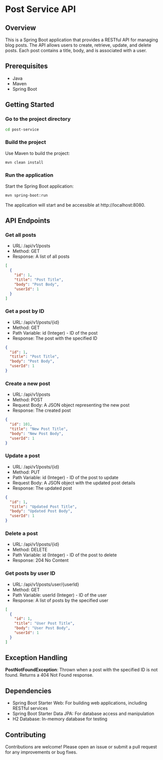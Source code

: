 # Post Service API

## Overview

This is a Spring Boot application that provides a RESTful API for managing blog posts. The API allows users to create,
retrieve, update, and delete posts. Each post contains a title, body, and is associated with a user.

## Prerequisites

- Java
- Maven
- Spring Boot

## Getting Started

### Go to the project directory

```bash
cd post-service
```

### Build the project

Use Maven to build the project:

```bash
mvn clean install
```

### Run the application

Start the Spring Boot application:

```bash
mvn spring-boot:run
```

The application will start and be accessible at http://localhost:8080.

## API Endpoints

### Get all posts

- URL: /api/v1/posts
- Method: GET
- Response: A list of all posts

```json
[
  {
    "id": 1,
    "title": "Post Title",
    "body": "Post Body",
    "userId": 1
  }
]
```

### Get a post by ID

- URL: /api/v1/posts/{id}
- Method: GET
- Path Variable: id (Integer) - ID of the post
- Response: The post with the specified ID

```json
{
  "id": 1,
  "title": "Post Title",
  "body": "Post Body",
  "userId": 1
}
```

### Create a new post

- URL: /api/v1/posts
- Method: POST
- Request Body: A JSON object representing the new post
- Response: The created post

```json
{
  "id": 101,
  "title": "New Post Title",
  "body": "New Post Body",
  "userId": 1
}
```

### Update a post

- URL: /api/v1/posts/{id}
- Method: PUT
- Path Variable: id (Integer) - ID of the post to update
- Request Body: A JSON object with the updated post details
- Response: The updated post

```json
{
  "id": 1,
  "title": "Updated Post Title",
  "body": "Updated Post Body",
  "userId": 1
}
```

### Delete a post

- URL: /api/v1/posts/{id}
- Method: DELETE
- Path Variable: id (Integer) - ID of the post to delete
- Response: 204 No Content

### Get posts by user ID

- URL: /api/v1/posts/user/{userId}
- Method: GET
- Path Variable: userId (Integer) - ID of the user
- Response: A list of posts by the specified user

```json
[
  {
    "id": 1,
    "title": "User Post Title",
    "body": "User Post Body",
    "userId": 1
  }
]
```

## Exception Handling

**PostNotFoundException**: Thrown when a post with the specified ID is not found. Returns a 404 Not Found response.

## Dependencies

- Spring Boot Starter Web: For building web applications, including RESTful services
- Spring Boot Starter Data JPA: For database access and manipulation
- H2 Database: In-memory database for testing

## Contributing

Contributions are welcome! Please open an issue or submit a pull request for any improvements or bug fixes.
